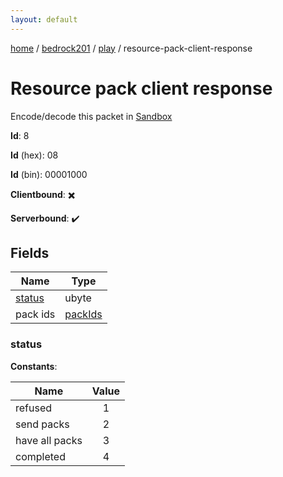 ```yaml
---
layout: default
---
```


[home](/)  /  [bedrock201](/protocol/bedrock201)  /  [play](/protocol/bedrock201/play)  /  resource-pack-client-response

# Resource pack client response

Encode/decode this packet in [Sandbox](../../../sandbox/bedrock201#play.resource_pack_client_response)

**Id**: 8

**Id** (hex): 08

**Id** (bin): 00001000

**Clientbound**: ✖️

**Serverbound**: ✔️

## Fields

Name | Type
---|---
[status](#status) | ubyte
pack ids | [packIds](/protocol/bedrock201/arrays)

### status

**Constants**:

Name | Value
---|:---:
refused | 1
send packs | 2
have all packs | 3
completed | 4
